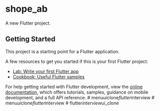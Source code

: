 # shope_ab

A new Flutter project.

## Getting Started

This project is a starting point for a Flutter application.

A few resources to get you started if this is your first Flutter project:

- [Lab: Write your first Flutter app](https://docs.flutter.dev/get-started/codelab)
- [Cookbook: Useful Flutter samples](https://docs.flutter.dev/cookbook)

For help getting started with Flutter development, view the
[online documentation](https://docs.flutter.dev/), which offers tutorials,
samples, guidance on mobile development, and a full API reference.
#   m e n u _ u i _ c l o n e _ f l u t t e r _ i n t e r v i e w  
 #   m e n u _ u i _ c l o n e _ f l u t t e r _ i n t e r v i e w  
 #   f l u t t e r _ i n t e r v i e w _ u i _ c l o n e  
 